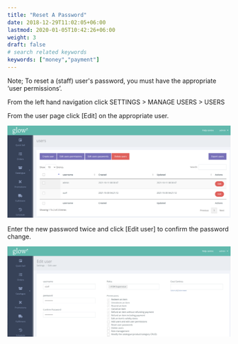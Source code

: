 ```yaml
---
title: "Reset A Password"
date: 2018-12-29T11:02:05+06:00
lastmod: 2020-01-05T10:42:26+06:00
weight: 3
draft: false
# search related keywords
keywords: ["money","payment"]
---
```


Note; To reset a (staff) user's password, you must have the appropriate ‘user permissions’.

From the left hand navigation click SETTINGS > MANAGE USERS > USERS

From the user page click [Edit] on the appropriate user.

![image example](img-1.jpg "image")

Enter the new password twice and click [Edit user] to confirm the password change.

![image example](img-2.jpg "image")
